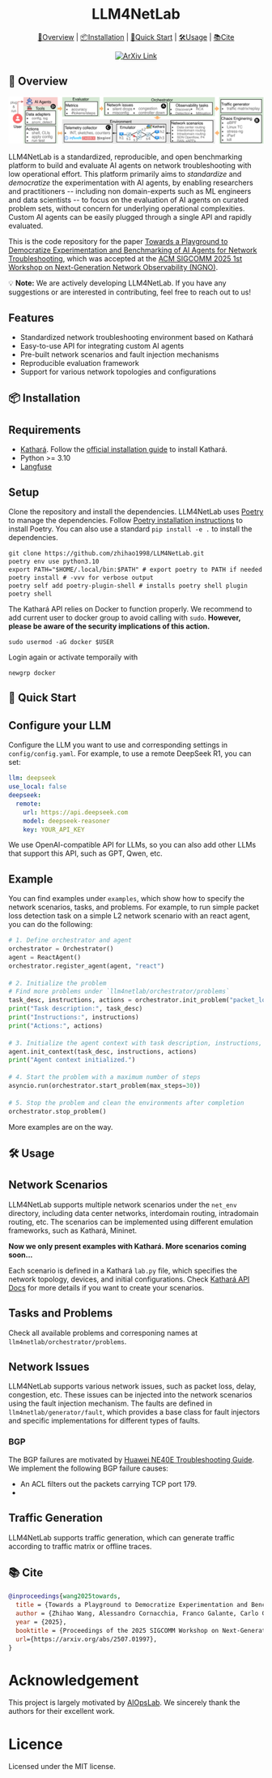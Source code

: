 <div align="center">
<h1>LLM4NetLab</h1>

[🤖Overview](#🤖overview) | 
[📦Installation](#📦installation) | 
[🚀Quick Start](#🚀quick-start) | 
[🛠️Usage](#🛠️usage) | 
[📚Cite](#📚cite)

[![ArXiv Link](https://img.shields.io/badge/arXiv-2501.06706-red?logo=arxiv)](https://arxiv.org/abs/2507.01997v1)

</div>

<h2 id="🤖overview">🤖 Overview</h2>

![alt text](./assets/images/llm4netlab_architecture.png)

LLM4NetLab is a standardized, reproducible, and open benchmarking platform to build and evaluate AI agents on network troubleshooting with low operational effort. This platform primarily aims to *standardize* and *democratize* the experimentation with AI agents, by enabling researchers and practitioners -- including non domain-experts such as ML engineers and data scientists -- to focus on the evaluation of AI agents on curated problem sets, without concern for underlying operational complexities. Custom AI agents can be easily plugged through a single API and rapidly evaluated.

This is the code repository for the paper [Towards a Playground to Democratize Experimentation and Benchmarking of AI Agents for Network Troubleshooting](https://arxiv.org/abs/2507.01997), which was accepted at the [ACM SIGCOMM 2025 1st Workshop on Next-Generation Network Observability (NGNO)](https://conferences.sigcomm.org/sigcomm/2025/workshop/ngno/).

💡 **Note:** We are actively developing LLM4NetLab. If you have any suggestions or are interested in contributing, feel free to reach out to us!

## Features

- Standardized network troubleshooting environment based on Kathará
- Easy-to-use API for integrating custom AI agents
- Pre-built network scenarios and fault injection mechanisms
- Reproducible evaluation framework
- Support for various network topologies and configurations

<h2 id="📦installation">📦 Installation</h2>

## Requirements

- [Kathará](https://www.kathara.org/). 
  Follow the [official installation guide](https://github.com/KatharaFramework/Kathara?tab=readme-ov-file#installation) to install Kathará.
- Python >= 3.10
- [Langfuse](https://langfuse.com/)


## Setup

Clone the repository and install the dependencies. LLM4NetLab uses [Poetry](https://python-poetry.org/docs/) to manage the dependencies. Follow [Poetry installation instructions](https://python-poetry.org/docs/#installation) to install Poetry. You can also use a standard `pip install -e .` to install the dependencies.

```shell
git clone https://github.com/zhihao1998/LLM4NetLab.git  
poetry env use python3.10
export PATH="$HOME/.local/bin:$PATH" # export poetry to PATH if needed
poetry install # -vvv for verbose output
poetry self add poetry-plugin-shell # installs poetry shell plugin
poetry shell
```

The Kathará API relies on Docker to function properly. We recommend to add current user to docker group to avoid calling with `sudo`. **However, please be aware of the security implications of this action.**

```shell
sudo usermod -aG docker $USER
```

Login again or activate temporaily with 

```shell
newgrp docker
```

<h2 id="🚀quick-start">🚀 Quick Start</h2>

## Configure your LLM

Configure the LLM you want to use and corresponding settings in `config/config.yaml`. For example, to use a remote DeepSeek R1, you can set:

```yaml
llm: deepseek
use_local: false
deepseek:
  remote:
    url: https://api.deepseek.com
    model: deepseek-reasoner
    key: YOUR_API_KEY
```

We use OpenAI-compatible API for LLMs, so you can also add other LLMs that support this API, such as GPT, Qwen, etc.


## Example

You can find examples under `examples`, which show how to specify the network scenarios, tasks, and problems. For example, to run simple packet loss detection task on a simple L2 network scenario with an react agent, you can do the following:

```python
# 1. Define orchestrator and agent
orchestrator = Orchestrator()
agent = ReactAgent()
orchestrator.register_agent(agent, "react")

# 2. Initialize the problem
# Find more problems under `llm4netlab/orchestrator/problems`
task_desc, instructions, actions = orchestrator.init_problem("packet_loss_detection")
print("Task description:", task_desc)
print("Instructions:", instructions)
print("Actions:", actions)

# 3. Initialize the agent context with task description, instructions, and actions
agent.init_context(task_desc, instructions, actions)
print("Agent context initialized.")

# 4. Start the problem with a maximum number of steps
asyncio.run(orchestrator.start_problem(max_steps=30))

# 5. Stop the problem and clean the environments after completion
orchestrator.stop_problem()
```

More examples are on the way.

<h2 id="🛠️usage">🛠️ Usage</h2>

## Network Scenarios

LLM4NetLab supports multiple network scenarios under the `net_env` directory, including data center networks, interdomain routing, intradomain routing, etc. The scenarios can be implemented using different emulation frameworks, such as Kathará, Mininet. 

**Now we only present examples with Kathará. More scenarios coming soon...** 

Each scenario is defined in a Kathará `lab.py` file, which specifies the network topology, devices, and initial configurations. Check [Kathará API Docs](https://github.com/KatharaFramework/Kathara/wiki/Kathara-API-Docs) for more details if you want to create your scenarios.

## Tasks and Problems

Check all available problems and corresponing names at `llm4netlab/orchestrator/problems`.

## Network Issues

LLM4NetLab supports various network issues, such as packet loss, delay, congestion, etc. These issues can be injected into the network scenarios using the fault injection mechanism. The faults are defined in `llm4netlab/generator/fault`, which provides a base class for fault injectors and specific implementations for different types of faults.

### BGP

The BGP failures are motivated by [Huawei NE40E Troubleshooting Guide](https://support.huawei.com/enterprise/en/doc/EDOC1000177634/31f2a647/case-study-a-bgp-peer-relationship-fails-to-be-established#EN-US_CONCEPT_0000001180501803). We implement the following BGP failure causes:

- An ACL filters out the packets carrying TCP port 179.
- 


## Traffic Generation

LLM4NetLab supports traffic generation, which can generate traffic according to traffic matrix or offline traces. 

<h2 id="📚cite">📚 Cite</h2>

```bibtex
@inproceedings{wang2025towards,
  title = {Towards a Playground to Democratize Experimentation and Benchmarking of AI Agents for Network Troubleshooting},
  author = {Zhihao Wang, Alessandro Cornacchia, Franco Galante, Carlo Centofanti, Alessio Sacco and Dingde Jiang},
  year = {2025},
  booktitle = {Proceedings of the 2025 SIGCOMM Workshop on Next-Generation Network Observability},
  url={https://arxiv.org/abs/2507.01997}, 
}
```

# Acknowledgement

This project is largely motivated by [AIOpsLab](https://github.com/microsoft/AIOpsLab). We sincerely thank the authors for their excellent work.

# Licence

Licensed under the MIT license.